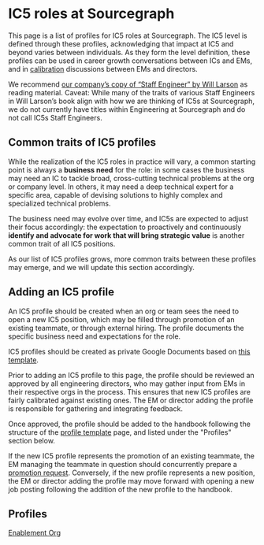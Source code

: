 # IC5 roles at Sourcegraph

This page is a list of profiles for IC5 roles at Sourcegraph. The IC5 level is defined through these profiles, acknowledging that impact at IC5 and beyond varies between individuals. As they form the level definition, these profiles can be used in career growth conversations between ICs and EMs, and in [calibration](../talent-review-process.md#calibration-meeting) discussions between EMs and directors.

We recommend <a href="https://drive.google.com/drive/folders/1fnw5gmlLDDZb9wDodY3KfcTaM3OOQL7G" target="_blank" rel="noopener noreferrer">our company’s copy of “Staff Engineer” by Will Larson</a> as reading material. Caveat: While many of the traits of various Staff Engineers in Will Larson’s book align with how we are thinking of IC5s at Sourcegraph, we do not currently have titles within Engineering at Sourcegraph and do not call IC5s Staff Engineers.

## Common traits of IC5 profiles

While the realization of the IC5 roles in practice will vary, a common starting point is always a **business need** for the role: in some cases the business may need an IC to tackle broad, cross-cutting technical problems at the org or company level. In others, it may need a deep technical expert for a specific area, capable of devising solutions to highly complex and specialized technical problems.

The business need may evolve over time, and IC5s are expected to adjust their focus accordingly: the expectation to proactively and continuously **identify and advocate for work that will bring strategic value** is another common trait of all IC5 positions.

As our list of IC5 profiles grows, more common traits between these profiles may emerge, and we will update this section accordingly.

## Adding an IC5 profile

An IC5 profile should be created when an org or team sees the need to open a new IC5 position, which may be filled through promotion of an existing teammate, or through external hiring. The profile documents the specific business need and expectations for the role.

IC5 profiles should be created as private Google Documents based on [this template](https://docs.google.com/document/d/1nW02ieqZX4c6lEqtnODZhngdsL_6t-rP0SIvrUc56Ww/edit#heading=h.y2vyejnx3vun).

Prior to adding an IC5 profile to this page, the profile should be reviewed an approved by all engineering directors, who may gather input from EMs in their respective orgs in the process. This ensures that new IC5 profiles are fairly calibrated against existing ones. The EM or director adding the profile is responsible for gathering and integrating feedback.

Once approved, the profile should be added to the handbook following the structure of the [profile template](./template.md) page, and listed under the "Profiles" section below.

If the new IC5 profile represents the promotion of an existing teammate, the EM managing the teammate in question should concurrently prepare a [promotion request](../talent-review-process.md#promotion-request). Conversely, if the new profile represents a new position, the EM or director adding the profile may move forward with opening a new job posting following the addition of the new profile to the handbook.

## Profiles

[Enablement Org](./enablement-org.md)
